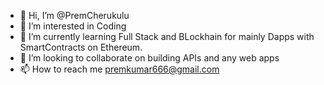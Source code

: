 - 👋 Hi, I’m @PremCherukulu
- 👀 I’m interested in Coding
- 🌱 I’m currently learning Full Stack and BLockhain for mainly Dapps with SmartContracts on Ethereum. 
- 💞️ I’m looking to collaborate on building APIs and any web apps
- 📫 How to reach me premkumar666@gmail.com

<!---
PremCherukulu/PremCherukulu is a ✨ special ✨ repository because its `README.md` (this file) appears on your GitHub profile.
You can click the Preview link to take a look at your changes.
--->
